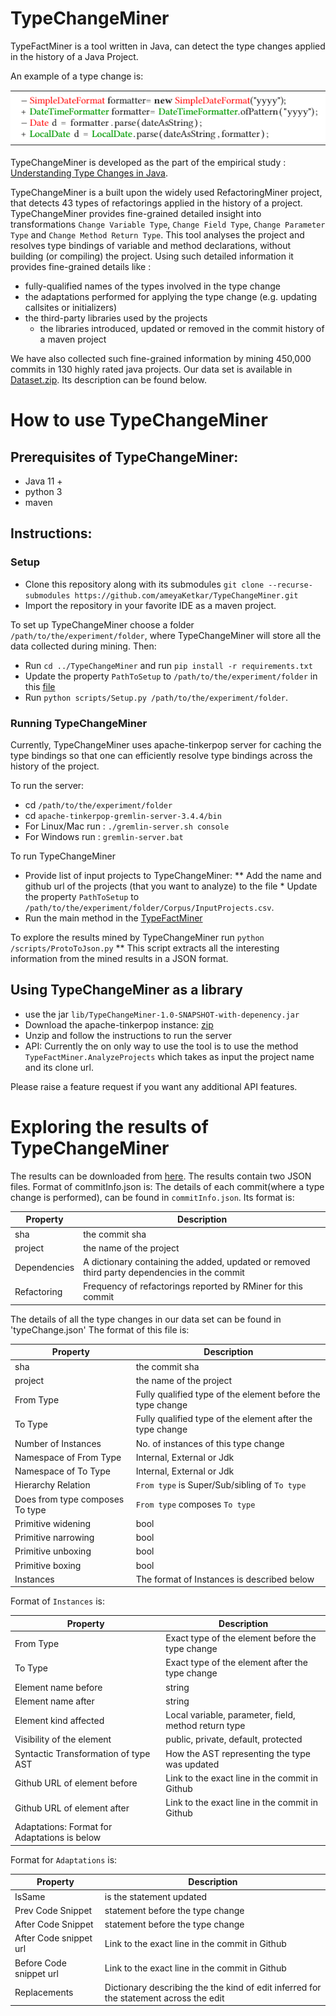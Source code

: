 TypeChangeMiner
=================
 TypeFactMiner is a tool written in Java, can detect the type changes applied in the history of a Java Project.
 
 An example of a type change is: 
 
 ![Example](images/typeChangeExample.PNG)
 
 TypeChangeMiner is developed as the part of the empirical study : [Understanding Type Changes in Java](https://users.encs.concordia.ca/~nikolaos/publications/FSE_2020.pdf).
 
 TypeChangeMiner is a built upon the widely used RefactoringMiner project, that detects 43 types of refactorings applied in the history of a project.
 TypeChangeMiner provides fine-grained detailed insight into transformations 
 `Change Variable Type`, `Change Field Type`, `Change Parameter Type` and `Change Method Return Type`.
 This tool analyses the project and resolves type bindings of variable and method declarations, without building (or compiling) the project.
 Using such detailed information it provides fine-grained details like :
 * fully-qualified names of the types involved in the type change
 * the adaptations performed for applying the type change (e.g. updating callsites or initializers)
 * the third-party libraries used by the projects
   * the libraries introduced, updated or removed in the commit history of a maven project
 
 We have also collected such fine-grained information by mining 450,000 commits in 130 highly rated java projects.
 Our data set is available in [Dataset.zip](Dataset.zip). Its description can be found below.
 
 
 # How to use TypeChangeMiner
 ## Prerequisites of TypeChangeMiner:
 * Java 11 +
 * python 3 
 * maven
 
 ## Instructions:
 
 ### Setup
 * Clone this repository along with its submodules
  `git clone --recurse-submodules https://github.com/ameyaKetkar/TypeChangeMiner.git`
 * Import the repository in your favorite IDE as a maven project. 

 To set up TypeChangeMiner choose a folder `/path/to/the/experiment/folder`, where TypeChangeMiner will store
  all the data collected during mining. Then:
 * Run `cd ../TypeChangeMiner` and run `pip install -r requirements.txt`
 * Update the property `PathToSetup` to `/path/to/the/experiment/folder` in this [file](paths.properties)
 * Run `python scripts/Setup.py /path/to/the/experiment/folder`. 
 
 
 ### Running TypeChangeMiner
 Currently, TypeChangeMiner uses apache-tinkerpop server for caching the type bindings so that one can efficiently 
 resolve type bindings across the history of the project. 
 
 To run the server:
 * cd `/path/to/the/experiment/folder`
 * cd `apache-tinkerpop-gremlin-server-3.4.4/bin`
 * For Linux/Mac run : `./gremlin-server.sh console`
 * For Windows run : `gremlin-server.bat`
 
 To run TypeChangeMiner
 * Provide list of input projects to TypeChangeMiner:
 ** Add the name and github url of the projects (that you want to analyze) to the file * Update the property `PathToSetup` to `/path/to/the/experiment/folder/Corpus/InputProjects.csv`.
 * Run the main method in the [TypeFactMiner](src/main/java/org/osu/TypeFactMiner.java)

 To explore the results mined by TypeChangeMiner run `python /scripts/ProtoToJson.py`
 ** This script extracts all the interesting information from the mined results in a JSON format.

 
 ## Using TypeChangeMiner as a library
 * use the jar `lib/TypeChangeMiner-1.0-SNAPSHOT-with-depenency.jar`
 * Download the apache-tinkerpop instance: [zip](http://changetype.s3-website.us-east-2.amazonaws.com/docs/apache-tinkerpop-gremlin-server-3.4.4.zip)
 * Unzip and follow the instructions to run the server
 * API:
 Currently the on only way to use the tool is to use the method `TypeFactMiner.AnalyzeProjects` which takes as input the 
 project name and its clone url. 
 
 Please raise a feature request if you want any additional API features.
 
 # Exploring the results of TypeChangeMiner

 The results can be downloaded from [here](Dataset.zip).
 The results contain two JSON files. Format of commitInfo.json is:
 The details of each commit(where a type change is performed), can be found in `commitInfo.json`.
 Its format is: 
 
| Property     | Description                                                                                  |
|--------------|----------------------------------------------------------------------------------------------|
| sha          | the commit sha                                                                               |
| project      | the name of the project                                                                      |
| Dependencies | A dictionary containing the added, updated or removed third party dependencies in the commit |
| Refactoring  | Frequency of refactorings reported by RMiner for this commit                                 |


The details of all the type changes in our data set can be found in 'typeChange.json'
The format of this file is:

 | Property     | Description                                                                                  |
 |--------------|----------------------------------------------------------------------------------------------|
 | sha          | the commit sha                                                                               |
 | project      | the name of the project                                                                      |
 | From Type | Fully qualified type of the element before the type change |
 | To Type | Fully qualified type of the element after the type change |
 | Number of Instances | No. of instances of this type change |
 | Namespace of From Type | Internal, External or Jdk |
 | Namespace of To Type|  Internal, External or Jdk |
 | Hierarchy Relation| `From type` is Super/Sub/sibling of `To type` |
 | Does from type composes To type|`From type` composes `To type` |
 | Primitive widening |  bool |
 | Primitive narrowing | bool |
 | Primitive unboxing | bool |
 | Primitive boxing | bool |
 | Instances  | The format of Instances is described below|
 
 Format of `Instances` is:
 
  
 | Property     | Description                                                                                  |
 |--------------|----------------------------------------------------------------------------------------------|
 | From Type | Exact type of the element before the type change |
 | To Type | Exact type of the element after the type change |
 | Element name before|  string |
 | Element name after| string |
 | Element kind affected| Local variable, parameter, field, method return type |
 | Visibility of the element | public, private, default, protected |
 | Syntactic Transformation of type AST | How the AST representing the type was updated |
 | Github URL of element before |  Link to the exact line in the commit in Github |
 | Github URL of element after |   Link to the exact line in the commit in Github |
 | Adaptations: Format for Adaptations is below |
 
 Format for `Adaptations` is:
 
  | Property     | Description                                                                                  |
  |--------------|----------------------------------------------------------------------------------------------|
  | IsSame | is the statement updated |
  | Prev Code Snippet | statement before the type change |
  | After Code Snippet| statement before the type change |
  | After Code snippet url |  Link to the exact line in the commit in Github |
  | Before Code snippet url |  Link to the exact line in the commit in Github |
  | Replacements | Dictionary describing the the kind of edit inferred for the statement across the edit |
  
 
 
 
  
 
  
